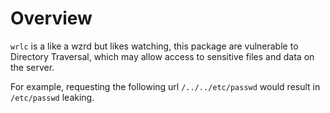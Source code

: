 # Overview

`wrlc` is a like a wzrd but likes watching, this package are vulnerable to Directory Traversal, which may allow access to sensitive files and data on the server.

For example, requesting the following url `/../../etc/passwd` would result in `/etc/passwd` leaking.

